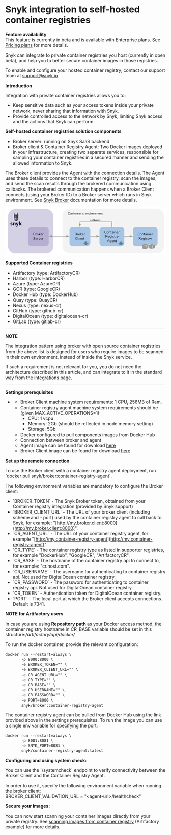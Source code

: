 # Snyk integration to self-hosted container registries

**Feature availability**  
This feature is currently in beta and is available with Enterprise plans. See [Pricing plans](https://snyk.io/plans/) for more details.

Snyk can integrate to private container registries you host \(currently in open beta\), and help you to better secure container images in those registries.

To enable and configure your hosted container registry, contact our support team at [support@snyk.io](mailto:support@snyk.io)

**Introduction**

Integration with private container registries allows you to:

* Keep sensitive data such as your access tokens inside your private network, never sharing that information with Snyk.
* Provide controlled access to the network by Snyk, limiting Snyk access and the actions that Snyk can perform.

**Self-hosted container registries solution components**

* Broker server: running on Snyk SaaS backend
* Broker client & Container Registry Agent: Two Docker images deployed in your infrastructure, creating two separate services, responsible for sampling your container registries in a secured manner and sending the allowed information to Snyk.

The Broker client provides the Agent with the connection details. The Agent uses these details to connect to the container registry, scan the images, and send the scan results through the brokered communication using callbacks. The brokered communication happens when a Broker Client connects \(using your Broker ID\) to a Broker server which runs in Snyk environment. See [Snyk Broker](https://support.snyk.io/hc/en-us/sections/360001138138-Snyk-Broker) documentation for more details.

![](../../.gitbook/assets/mceclip0-8-.png)

**Supported Container registries**

* Artifactory \(type: ArtifactoryCR\)
* Harbor \(type: HarborCR\)
* Azure \(type: AzureCR\)
* GCR \(type: GoogleCR\)
* Docker Hub \(type: DockerHub\)
* Quay \(type: QuayCR\)
* Nexus \(type: nexus-cr\)
* GitHub \(type: github-cr\)
* DigitalOcean \(type: digitalocean-cr\)
* GitLab \(type: gitlab-cr\)

---
**NOTE**

The integration pattern using broker with open source container registries from the above list is designed for users who require images to be scanned in their own environment, instead of inside the Snyk service.

If such a requirement is not relevant for you, you do not need the architecture described in this article, and can integrate to it in the standard way from the integrations page.

---

**Settings prerequisites**

* * Broker Client machine system requirements: 1 CPU, 256MB of Ram.
  * Container registry agent machine system requirements should be \(given MAX\_ACTIVE\_OPERATIONS=1\): 
    * CPU: 1 vcpu
    * Memory: 2Gb \(should be reflected in node memory setting\)
    * Storage: 5Gb
  * Docker configured to pull components images from Docker Hub
  * Connection between broker and agent
  * Agent image can be found for download [here](https://hub.docker.com/r/snyk/container-registry-agent/tags?page=1&ordering=last_updated)
  * Broker Client image can be found for download [here](https://hub.docker.com/r/snyk/broker/tags?page=1&ordering=last_updated&name=container-registry-agent)

**Set up the remote connection**

To use the Broker client with a container registry agent deployment, run  
\`docker pull snyk/broker:container-registry-agent\`.

The following environment variables are mandatory to configure the Broker client:

* \`BROKER\_TOKEN\` - The Snyk Broker token, obtained from your Container registry integration \(provided by Snyk support\)
* \`BROKER\_CLIENT\_URL\` - The URL of your broker client \(including scheme and - port\) used by the container registry agent to call back to Snyk, for example: "[http://my.broker.client:8000](http://my.broker.client:8000)".
* \`CR\_AGENT\_URL\` - The URL of your container registry agent, for example "[http://my.container-registry-agent](http://my.container-registry-agent)".
* \`CR\_TYPE\` - The container registry type as listed in supporter registries, for example "DockerHub", "GoogleCR", "ArtifactoryCR".
* \`CR\_BASE\` - The hostname of the container registry api to connect to, for example: "cr.host.com".
* \`CR\_USERNAME\` - The username for authenticating to container registry api. Not used for DigitalOcean container registry.
* \`CR\_PASSWORD\` - The password for authenticating to container registry api. Not used for DigitalOcean container registry.
* \`CR\_TOKEN\` - Authentication token for DigitalOcean container registry.
* \`PORT\` - The local port at which the Broker client accepts connections. Default is 7341.

**NOTE for Artifactory users**

In case you are using **Repository path** as your Docker access method, the container registry hostname in CR\_BASE variable should be set in this structure:_/artifactory/api/docker/_

To run the docker container, provide the relevant configuration:

```text
docker run --restart=always \
       -p 8000:8000 \
       -e BROKER_TOKEN="" \
       -e BROKER_CLIENT_URL="" \
       -e CR_AGENT_URL="" \
       -e CR_TYPE="" \
       -e CR_BASE="" \
       -e CR_USERNAME="" \
       -e CR_PASSWORD="" \
       -e PORT=8000 \
       snyk/broker:container-registry-agent
```

The container registry agent can be pulled from Docker Hub using the link provided above in the settings prerequisites. To run the image you can use a single env variable for specifying the port:

```text
docker run --restart=always \
       -p 8081:8081 \
       -e SNYK_PORT=8081 \
       snyk/container-registry-agent:latest
```

**Configuring and using system check:**

You can use the \`/systemcheck\` endpoint to verify connectivity between the Broker Client and the Container Registry Agent.

In order to use it, specify the following environment variable when running the broker client:  
BROKER\_CLIENT\_VALIDATION\_URL = "&lt;agent-url&gt;/healthcheck"

**Secure your images:**

You can now start scanning your container images directly from your private registry. See [scanning images from container registry](https://support.snyk.io/hc/en-us/articles/360003915998-Configuring-your-JFrog-Artifactory-container-registry-integration) \(Artifactory example\) for more details.

